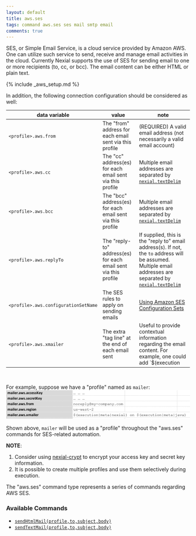 ```yaml
---
layout: default
title: aws.ses
tags: command aws.ses ses mail smtp email
comments: true
---
```



SES, or Simple Email Service, is a cloud service provided by Amazon AWS.  One can utilize such service to send, receive
and manage email activities in the cloud.  Currently Nexial supports the use of SES for sending email to one or more 
recipients (to, cc, or bcc). The email content can be either HTML or plain text.


{% include _aws_setup.md %}

In addition, the following connection configuration should be considered as well:

|data variable                       |value                                                          | note                                                    |
|------------------------------------|---------------------------------------------------------------|---------------------------------------------------------|
|`<profile>.aws.from`                |The "from" address for each email sent via this profile        |(REQUIRED) A valid email address (not necessarily a valid email account)|
|`<profile>.aws.cc`                  |The "cc" address(es) for each email sent via this profile      |Multiple email addresses are separated by [`nexial.textDelim`](../../systemvars/index#nexial.textDelim)|
|`<profile>.aws.bcc`                 |The "bcc" address(es) for each email sent via this profile     |Multiple email addresses are separated by [`nexial.textDelim`](../../systemvars/index#nexial.textDelim)|
|`<profile>.aws.replyTo`             |The "reply-to" address(es) for each email sent via this profile|If supplied, this is the "reply to" email address(s). If not, the `to` address will be assumed. Multiple email addresses are separated by [`nexial.textDelim`](../../systemvars/index#nexial.textDelim)|
|`<profile>.aws.configurationSetName`|The SES rules to apply on sending emails                       |<a href="https://docs.aws.amazon.com/ses/latest/DeveloperGuide/using-configuration-sets.html" class="external-link" target="_nexial_external">Using Amazon SES Configuration Sets</a>|
|`<profile>.aws.xmailer`             |The extra "tag line" at the end of each email sent             |Useful to provide contextual information regarding the email content. For example, one could add `$(execution|script|name) on $(execution|meta|nexial)` as a "X-Mailer" to indicate where the email is sent from (i.e. which script and with which version of Nexial)|

<br/>

For example, suppose we have a "profile" named as `mailer`:<br/>
![profile](image/aws.ses-01.png)

Shown above, `mailer` will be used as a "profile" throughout the "aws.ses" commands for SES-related automation.

**NOTE**: 
1. Consider using [nexial-crypt](../../userguide/BatchFiles#nexial-crypt) to encrypt your access
   key and secret key information.
2. It is possible to create multiple profiles and use them selectively during execution.


The "aws.ses" command type represents a series of commands regarding AWS SES.


### Available Commands
- [`sendHtmlMail(profile,to,subject,body)`](sendHtmlMail(profile,to,subject,body))
- [`sendTextMail(profile,to,subject,body)`](sendTextMail(profile,to,subject,body))

